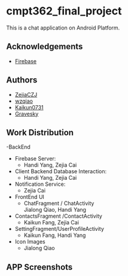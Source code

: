 # cmpt362_final_project
This is a chat application on Android Platform.
## Acknowledgements
- [Firebase](https://firebase.google.com/)</li>

## Authors
- [ZejiaCZJ](https://github.com/ZejiaCZJ)
- [wzqiao](https://github.com/wzqiao)
- [Kaikun0731](https://github.com/Kaikun0731)
- [Gravesky](https://github.com/Gravesky)

## Work Distribution
-BackEnd
  - Firebase Server:
    - Handi Yang, Zejia Cai
- Client Backend Database Interaction:
  - Handi Yang, Zejia Cai
- Notification Service:
  - Zejia Cai
- FrontEnd UI
  - ChatFragment / ChatActivity
    <br>Jialong Qiao, Handi Yang
- ContactsFragment /ContactActivity
  - Kaikun Fang, Zejia Cai
- SettingFragment/UserProfileActivity
  - Kaikun Fang, Handi Yang
- Icon Images
  - Jialong Qiao

## APP Screenshots
